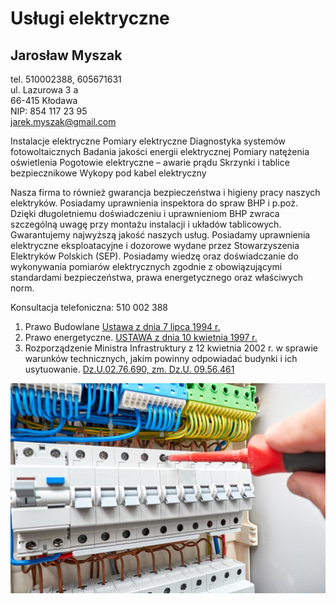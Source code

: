 # Usługi elektryczne
## Jarosław Myszak
tel. 510002388, 605671631  
ul. Lazurowa 3 a  
66-415 Kłodawa  
NIP: 854 117 23 95  
jarek.myszak@gmail.com



Instalacje elektryczne 
Pomiary elektryczne 
Diagnostyka systemów fotowoltaicznych
Badania jakości energii elektrycznej 
Pomiary natężenia oświetlenia
Pogotowie elektryczne – awarie prądu
Skrzynki i tablice bezpiecznikowe 
Wykopy pod kabel elektryczny

Nasza firma  to również gwarancja bezpieczeństwa
i higieny pracy naszych elektryków. 
Posiadamy uprawnienia inspektora do spraw BHP i p.poż.
Dzięki długoletniemu doświadczeniu i uprawnieniom BHP 
zwraca szczególną uwagę przy montażu instalacji i układów tablicowych.
Gwarantujemy  najwyższą jakość naszych usług.
Posiadamy uprawnienia elektryczne eksploatacyjne
i dozorowe wydane przez Stowarzyszenia Elektryków Polskich (SEP).
Posiadamy wiedzę oraz doświadczanie do wykonywania pomiarów
elektrycznych zgodnie z obowiązującymi standardami bezpieczeństwa,
prawa energetycznego oraz właściwych norm.

Konsultacja telefoniczna: 510 002 388

1. Prawo Budowlane
[Ustawa z dnia 7 lipca 1994 r.](http://isap.sejm.gov.pl/DetailsServlet?id=WDU19940890414)
2. Prawo energetyczne.
[USTAWA z dnia 10 kwietnia 1997 r.](http://isap.sejm.gov.pl/DetailsServlet?id=WDU19970540348)
3. Rozporządzenie Ministra Infrastruktury z 12 kwietnia 2002 r. w sprawie warunków technicznych, jakim powinny odpowiadać budynki i ich usytuowanie.
[ Dz.U.02.76.690, zm. Dz.U. 09.56.461](http://isap.sejm.gov.pl/DetailsServlet?id=WDU20020750690)

![Rozdzielnia elektryczna](/rozdzielnia-elektryczna.jpg)
